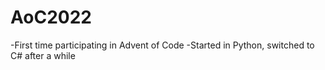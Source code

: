 # AoC2022

-First time participating in Advent of Code
-Started in Python, switched to C# after a while
